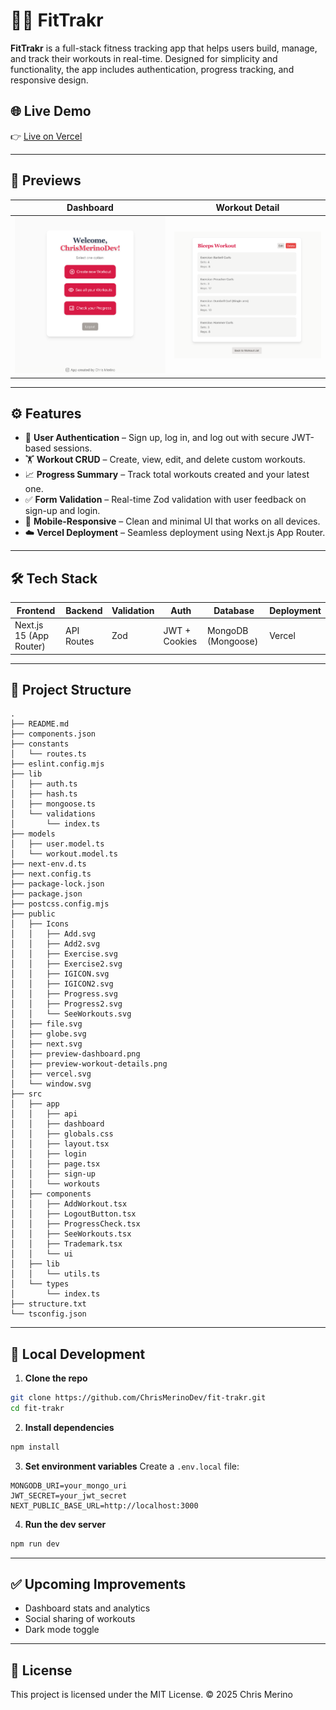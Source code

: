 # 🏋️‍♂️ FitTrakr

**FitTrakr** is a full-stack fitness tracking app that helps users build, manage, and track their workouts in real-time. Designed for simplicity and functionality, the app includes authentication, progress tracking, and responsive design.

## 🌐 Live Demo

👉 [Live on Vercel](https://fit-trakr.vercel.app)

---

## 📸 Previews

| Dashboard                         | Workout Detail                          |
| --------------------------------- | --------------------------------------- |
| ![](public/preview-dashboard.png) | ![](public/preview-workout-details.png) |

---

## ⚙️ Features

- 🔐 **User Authentication** – Sign up, log in, and log out with secure JWT-based sessions.
- 🏋️ **Workout CRUD** – Create, view, edit, and delete custom workouts.
- 📈 **Progress Summary** – Track total workouts created and your latest one.
- ✅ **Form Validation** – Real-time Zod validation with user feedback on sign-up and login.
- 📱 **Mobile-Responsive** – Clean and minimal UI that works on all devices.
- ☁️ **Vercel Deployment** – Seamless deployment using Next.js App Router.

---

## 🛠 Tech Stack

| Frontend                | Backend    | Validation | Auth          | Database           | Deployment |
| ----------------------- | ---------- | ---------- | ------------- | ------------------ | ---------- |
| Next.js 15 (App Router) | API Routes | Zod        | JWT + Cookies | MongoDB (Mongoose) | Vercel     |

---

## 📂 Project Structure

```
.
├── README.md
├── components.json
├── constants
│   └── routes.ts
├── eslint.config.mjs
├── lib
│   ├── auth.ts
│   ├── hash.ts
│   ├── mongoose.ts
│   └── validations
│       └── index.ts
├── models
│   ├── user.model.ts
│   └── workout.model.ts
├── next-env.d.ts
├── next.config.ts
├── package-lock.json
├── package.json
├── postcss.config.mjs
├── public
│   ├── Icons
│   │   ├── Add.svg
│   │   ├── Add2.svg
│   │   ├── Exercise.svg
│   │   ├── Exercise2.svg
│   │   ├── IGICON.svg
│   │   ├── IGICON2.svg
│   │   ├── Progress.svg
│   │   ├── Progress2.svg
│   │   └── SeeWorkouts.svg
│   ├── file.svg
│   ├── globe.svg
│   ├── next.svg
│   ├── preview-dashboard.png
│   ├── preview-workout-details.png
│   ├── vercel.svg
│   └── window.svg
├── src
│   ├── app
│   │   ├── api
│   │   ├── dashboard
│   │   ├── globals.css
│   │   ├── layout.tsx
│   │   ├── login
│   │   ├── page.tsx
│   │   ├── sign-up
│   │   └── workouts
│   ├── components
│   │   ├── AddWorkout.tsx
│   │   ├── LogoutButton.tsx
│   │   ├── ProgressCheck.tsx
│   │   ├── SeeWorkouts.tsx
│   │   ├── Trademark.tsx
│   │   └── ui
│   ├── lib
│   │   └── utils.ts
│   └── types
│       └── index.ts
├── structure.txt
└── tsconfig.json
```

---

## 💠 Local Development

1. **Clone the repo**

```bash
git clone https://github.com/ChrisMerinoDev/fit-trakr.git
cd fit-trakr
```

2. **Install dependencies**

```bash
npm install
```

3. **Set environment variables**
   Create a `.env.local` file:

```env
MONGODB_URI=your_mongo_uri
JWT_SECRET=your_jwt_secret
NEXT_PUBLIC_BASE_URL=http://localhost:3000
```

4. **Run the dev server**

```bash
npm run dev
```

---

## ✅ Upcoming Improvements

- Dashboard stats and analytics
- Social sharing of workouts
- Dark mode toggle

---

## 📄 License

This project is licensed under the MIT License. © 2025 Chris Merino
